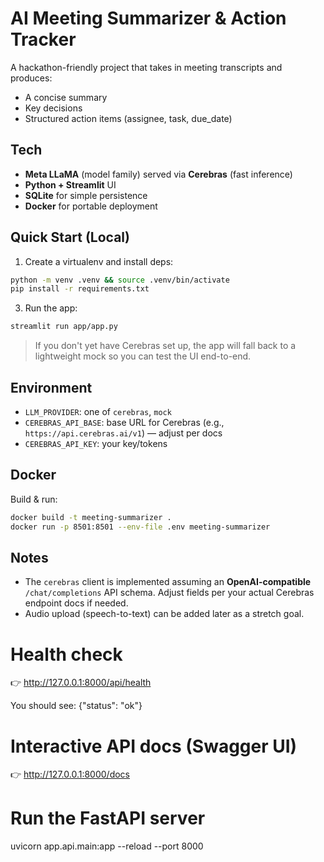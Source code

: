 # AI Meeting Summarizer & Action Tracker

A hackathon-friendly project that takes in meeting transcripts and produces:
- A concise summary
- Key decisions
- Structured action items (assignee, task, due_date)

## Tech
- **Meta LLaMA** (model family) served via **Cerebras** (fast inference)
- **Python + Streamlit** UI
- **SQLite** for simple persistence
- **Docker** for portable deployment

## Quick Start (Local)
1) Create a virtualenv and install deps:
```bash
python -m venv .venv && source .venv/bin/activate
pip install -r requirements.txt
```
3) Run the app:
```bash
streamlit run app/app.py
```

> If you don't yet have Cerebras set up, the app will fall back to a lightweight mock so you can test the UI end-to-end.

## Environment
- `LLM_PROVIDER`: one of `cerebras`, `mock`
- `CEREBRAS_API_BASE`: base URL for Cerebras (e.g., `https://api.cerebras.ai/v1`) — adjust per docs
- `CEREBRAS_API_KEY`: your key/tokens

## Docker
Build & run:
```bash
docker build -t meeting-summarizer .
docker run -p 8501:8501 --env-file .env meeting-summarizer
```

## Notes
- The `cerebras` client is implemented assuming an **OpenAI-compatible** `/chat/completions` API schema. Adjust fields per your actual Cerebras endpoint docs if needed.
- Audio upload (speech-to-text) can be added later as a stretch goal.

# Health check
👉 http://127.0.0.1:8000/api/health

You should see:
{"status": "ok"}

# Interactive API docs (Swagger UI)
👉 http://127.0.0.1:8000/docs

# Run the FastAPI server
uvicorn app.api.main:app --reload --port 8000